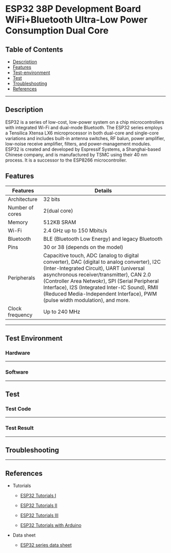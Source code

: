 # ESP32 38P Development Board WiFi+Bluetooth Ultra-Low Power Consumption Dual Core

## Table of Contents

-   [Description](#description)
-   [Features](#features)
-   [Test-environment](#test-environment)
-   [Test](#test)
-   [Troubleshooting](#troubleshooting)
-   [References](#references)

---

## Description

ESP32 is a series of low-cost, low-power system on a chip microcontrollers with integrated Wi-Fi and dual-mode Bluetooth. The ESP32 series employs a Tensilica Xtensa LX6 microprocessor in both dual-core and single-core variations and includes built-in antenna switches, RF balun, power amplifier, low-noise receive amplifier, filters, and power-management modules. ESP32 is created and developed by Espressif Systems, a Shanghai-based Chinese company, and is manufactured by TSMC using their 40 nm process. It is a successor to the ESP8266 microcontroller.

## Features

| Features        | Details                                                                                                                                                                                                                                                                                                                                                                |
| --------------- | ---------------------------------------------------------------------------------------------------------------------------------------------------------------------------------------------------------------------------------------------------------------------------------------------------------------------------------------------------------------------- |
| Architecture    | 32 bits                                                                                                                                                                                                                                                                                                                                                                |
| Number of cores | 2(dual core)                                                                                                                                                                                                                                                                                                                                                           |
| Memory          | 512KB SRAM                                                                                                                                                                                                                                                                                                                                                             |
| Wi-Fi           | 2.4 GHz up to 150 Mbits/s                                                                                                                                                                                                                                                                                                                                              |
| Bluetooth       | BLE (Bluetooth Low Energy) and legacy Bluetooth                                                                                                                                                                                                                                                                                                                        |
| Pins            | 30 or 38 (depends on the model)                                                                                                                                                                                                                                                                                                                                        |
| Peripherals     | Capacitive touch, ADC (analog to digital converter), DAC (digital to analog converter), I2C (Inter-Integrated Circuit), UART (universal asynchronous receiver/transmitter), CAN 2.0 (Controller Area Netwokr), SPI (Serial Peripheral Interface), I2S (Integrated Inter-IC Sound), RMII (Reduced Media-Independent Interface), PWM (pulse width modulation), and more. |
| Clock frequency | Up to 240 MHz                                                                                                                                                                                                                                                                                                                                                          |

---

## Test Environment

### Hardware

---

### Software

---

## Test

### Test Code

---

### Test Result

---

## Troubleshooting

---

## References

-   Tutorials

    -   [ESP32 Tutorials I](https://randomnerdtutorials.com/getting-started-with-esp32/)

    -   [ESP32 Tutorials II](https://randomnerdtutorials.com/installing-the-esp32-board-in-arduino-ide-windows-instructions/)

    -   [ESP32 Tutorials III](http://esp32.net/)

    -   [ESP32 Tutorials with Arduino](https://www.dfrobot.com/blog-964.html)

-   Data sheet
    -   [ESP32 series data sheet](https://www.mouser.com/datasheet/2/891/esp-wroom-32_datasheet_en-1223836.pdf)
